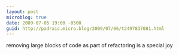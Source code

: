 ```yaml
---
layout: post
microblog: true
date: 2009-07-05 19:00 -0500
guid: http://padraic.micro.blog/2009/07/06/t2497837081.html
---
```

removing large blocks of code as part of refactoring is a special joy
